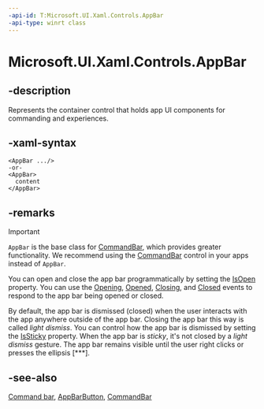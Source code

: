 ```yaml
---
-api-id: T:Microsoft.UI.Xaml.Controls.AppBar
-api-type: winrt class
---
```


<!-- Class syntax.
public class AppBar : Windows.UI.Xaml.Controls.ContentControl, Windows.UI.Xaml.Controls.IAppBar, Windows.UI.Xaml.Controls.IAppBar2, Windows.UI.Xaml.Controls.IAppBar3, Windows.UI.Xaml.Controls.IAppBar4, Windows.UI.Xaml.Controls.IAppBarOverrides, Windows.UI.Xaml.Controls.IAppBarOverrides3
-->

# Microsoft.UI.Xaml.Controls.AppBar

## -description

Represents the container control that holds app UI components for commanding and experiences.

## -xaml-syntax

```xaml
<AppBar .../>
-or-
<AppBar>
  content
</AppBar>
```

## -remarks

> [!IMPORTANT]
> `AppBar` is the base class for [CommandBar](commandbar.md), which provides greater functionality. We recommend using the [CommandBar](commandbar.md) control in your apps instead of `AppBar`.

You can open and close the app bar programmatically by setting the [IsOpen](appbar_isopen.md) property. You can use the [Opening](appbar_opening.md), [Opened](appbar_opened.md), [Closing](appbar_closing.md), and [Closed](appbar_closed.md) events to respond to the app bar being opened or closed.

By default, the app bar is dismissed (closed) when the user interacts with the app anywhere outside of the app bar. Closing the app bar this way is called *light dismiss*. You can control how the app bar is dismissed by setting the [IsSticky](appbar_issticky.md) property. When the app bar is *sticky*, it's not closed by a *light dismiss* gesture. The app bar remains visible until the user right clicks or presses the ellipsis [***].

## -see-also

[Command bar](/windows/apps/design/controls/command-bar), [AppBarButton](appbarbutton.md), [CommandBar](commandbar.md)

